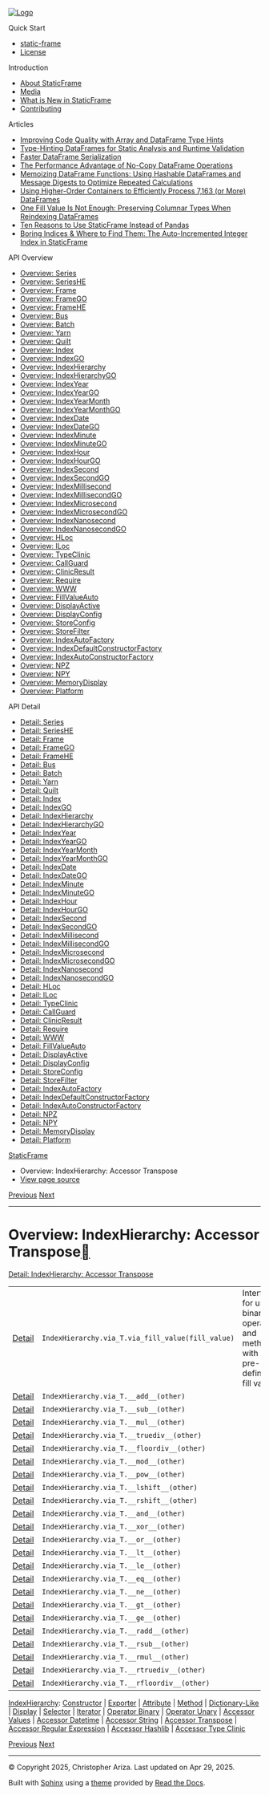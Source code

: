 [![Logo](../_static/sf-logo-web_icon-small.png)](../index.md)

Quick Start

* [static-frame](../readme.md)
* [License](../license.md)

Introduction

* [About StaticFrame](../intro.md)
* [Media](../intro.md#media)
* [What is New in StaticFrame](../new.md)
* [Contributing](../contributing.md)

Articles

* [Improving Code Quality with Array and DataFrame Type Hints](../articles/guard.md)
* [Type-Hinting DataFrames for Static Analysis and Runtime Validation](../articles/ftyping.md)
* [Faster DataFrame Serialization](../articles/serialize.md)
* [The Performance Advantage of No-Copy DataFrame Operations](../articles/no_copy.md)
* [Memoizing DataFrame Functions: Using Hashable DataFrames and Message Digests to Optimize Repeated Calculations](../articles/hash.md)
* [Using Higher-Order Containers to Efficiently Process 7,163 (or More) DataFrames](../articles/uhoc.md)
* [One Fill Value Is Not Enough: Preserving Columnar Types When Reindexing DataFrames](../articles/fill_value.md)
* [Ten Reasons to Use StaticFrame Instead of Pandas](../articles/upgrade.md)
* [Boring Indices & Where to Find Them: The Auto-Incremented Integer Index in StaticFrame](../articles/aiii.md)

API Overview

* [Overview: Series](series.md)
* [Overview: SeriesHE](series_he.md)
* [Overview: Frame](frame.md)
* [Overview: FrameGO](frame_go.md)
* [Overview: FrameHE](frame_he.md)
* [Overview: Bus](bus.md)
* [Overview: Batch](batch.md)
* [Overview: Yarn](yarn.md)
* [Overview: Quilt](quilt.md)
* [Overview: Index](index.md)
* [Overview: IndexGO](index_go.md)
* [Overview: IndexHierarchy](index_hierarchy.md)
* [Overview: IndexHierarchyGO](index_hierarchy_go.md)
* [Overview: IndexYear](index_year.md)
* [Overview: IndexYearGO](index_year_go.md)
* [Overview: IndexYearMonth](index_year_month.md)
* [Overview: IndexYearMonthGO](index_year_month_go.md)
* [Overview: IndexDate](index_date.md)
* [Overview: IndexDateGO](index_date_go.md)
* [Overview: IndexMinute](index_minute.md)
* [Overview: IndexMinuteGO](index_minute_go.md)
* [Overview: IndexHour](index_hour.md)
* [Overview: IndexHourGO](index_hour_go.md)
* [Overview: IndexSecond](index_second.md)
* [Overview: IndexSecondGO](index_second_go.md)
* [Overview: IndexMillisecond](index_millisecond.md)
* [Overview: IndexMillisecondGO](index_millisecond_go.md)
* [Overview: IndexMicrosecond](index_microsecond.md)
* [Overview: IndexMicrosecondGO](index_microsecond_go.md)
* [Overview: IndexNanosecond](index_nanosecond.md)
* [Overview: IndexNanosecondGO](index_nanosecond_go.md)
* [Overview: HLoc](hloc.md)
* [Overview: ILoc](iloc.md)
* [Overview: TypeClinic](type_clinic.md)
* [Overview: CallGuard](call_guard.md)
* [Overview: ClinicResult](clinic_result.md)
* [Overview: Require](require.md)
* [Overview: WWW](www.md)
* [Overview: FillValueAuto](fill_value_auto.md)
* [Overview: DisplayActive](display_active.md)
* [Overview: DisplayConfig](display_config.md)
* [Overview: StoreConfig](store_config.md)
* [Overview: StoreFilter](store_filter.md)
* [Overview: IndexAutoFactory](index_auto_factory.md)
* [Overview: IndexDefaultConstructorFactory](index_default_constructor_factory.md)
* [Overview: IndexAutoConstructorFactory](index_auto_constructor_factory.md)
* [Overview: NPZ](npz.md)
* [Overview: NPY](npy.md)
* [Overview: MemoryDisplay](memory_display.md)
* [Overview: Platform](platform.md)

API Detail

* [Detail: Series](../api_detail/series.md)
* [Detail: SeriesHE](../api_detail/series_he.md)
* [Detail: Frame](../api_detail/frame.md)
* [Detail: FrameGO](../api_detail/frame_go.md)
* [Detail: FrameHE](../api_detail/frame_he.md)
* [Detail: Bus](../api_detail/bus.md)
* [Detail: Batch](../api_detail/batch.md)
* [Detail: Yarn](../api_detail/yarn.md)
* [Detail: Quilt](../api_detail/quilt.md)
* [Detail: Index](../api_detail/index.md)
* [Detail: IndexGO](../api_detail/index_go.md)
* [Detail: IndexHierarchy](../api_detail/index_hierarchy.md)
* [Detail: IndexHierarchyGO](../api_detail/index_hierarchy_go.md)
* [Detail: IndexYear](../api_detail/index_year.md)
* [Detail: IndexYearGO](../api_detail/index_year_go.md)
* [Detail: IndexYearMonth](../api_detail/index_year_month.md)
* [Detail: IndexYearMonthGO](../api_detail/index_year_month_go.md)
* [Detail: IndexDate](../api_detail/index_date.md)
* [Detail: IndexDateGO](../api_detail/index_date_go.md)
* [Detail: IndexMinute](../api_detail/index_minute.md)
* [Detail: IndexMinuteGO](../api_detail/index_minute_go.md)
* [Detail: IndexHour](../api_detail/index_hour.md)
* [Detail: IndexHourGO](../api_detail/index_hour_go.md)
* [Detail: IndexSecond](../api_detail/index_second.md)
* [Detail: IndexSecondGO](../api_detail/index_second_go.md)
* [Detail: IndexMillisecond](../api_detail/index_millisecond.md)
* [Detail: IndexMillisecondGO](../api_detail/index_millisecond_go.md)
* [Detail: IndexMicrosecond](../api_detail/index_microsecond.md)
* [Detail: IndexMicrosecondGO](../api_detail/index_microsecond_go.md)
* [Detail: IndexNanosecond](../api_detail/index_nanosecond.md)
* [Detail: IndexNanosecondGO](../api_detail/index_nanosecond_go.md)
* [Detail: HLoc](../api_detail/hloc.md)
* [Detail: ILoc](../api_detail/iloc.md)
* [Detail: TypeClinic](../api_detail/type_clinic.md)
* [Detail: CallGuard](../api_detail/call_guard.md)
* [Detail: ClinicResult](../api_detail/clinic_result.md)
* [Detail: Require](../api_detail/require.md)
* [Detail: WWW](../api_detail/www.md)
* [Detail: FillValueAuto](../api_detail/fill_value_auto.md)
* [Detail: DisplayActive](../api_detail/display_active.md)
* [Detail: DisplayConfig](../api_detail/display_config.md)
* [Detail: StoreConfig](../api_detail/store_config.md)
* [Detail: StoreFilter](../api_detail/store_filter.md)
* [Detail: IndexAutoFactory](../api_detail/index_auto_factory.md)
* [Detail: IndexDefaultConstructorFactory](../api_detail/index_default_constructor_factory.md)
* [Detail: IndexAutoConstructorFactory](../api_detail/index_auto_constructor_factory.md)
* [Detail: NPZ](../api_detail/npz.md)
* [Detail: NPY](../api_detail/npy.md)
* [Detail: MemoryDisplay](../api_detail/memory_display.md)
* [Detail: Platform](../api_detail/platform.md)

[StaticFrame](../index.md)

* Overview: IndexHierarchy: Accessor Transpose
* [View page source](../_sources/api_overview/index_hierarchy-accessor_transpose.rst.txt)

[Previous](index_hierarchy-accessor_string.md "Overview: IndexHierarchy: Accessor String")
[Next](index_hierarchy-accessor_regular_expression.md "Overview: IndexHierarchy: Accessor Regular Expression")

---

# Overview: IndexHierarchy: Accessor Transpose[](#overview-indexhierarchy-accessor-transpose "Link to this heading")

[Detail: IndexHierarchy: Accessor Transpose](../api_detail/index_hierarchy-accessor_transpose.md#api-detail-indexhierarchy-accessor-transpose)

|  |  |  |
| --- | --- | --- |
| [Detail](../api_detail/index_hierarchy-accessor_transpose.md#api-sig-indexhierarchy-via-t-via-fill-value) | `IndexHierarchy.via_T.via_fill_value(fill_value)` | Interface for using binary operators and methods with a pre-defined fill value. |
| [Detail](../api_detail/index_hierarchy-accessor_transpose.md#api-sig-indexhierarchy-via-t-add) | `IndexHierarchy.via_T.__add__(other)` |  |
| [Detail](../api_detail/index_hierarchy-accessor_transpose.md#api-sig-indexhierarchy-via-t-sub) | `IndexHierarchy.via_T.__sub__(other)` |  |
| [Detail](../api_detail/index_hierarchy-accessor_transpose.md#api-sig-indexhierarchy-via-t-mul) | `IndexHierarchy.via_T.__mul__(other)` |  |
| [Detail](../api_detail/index_hierarchy-accessor_transpose.md#api-sig-indexhierarchy-via-t-truediv) | `IndexHierarchy.via_T.__truediv__(other)` |  |
| [Detail](../api_detail/index_hierarchy-accessor_transpose.md#api-sig-indexhierarchy-via-t-floordiv) | `IndexHierarchy.via_T.__floordiv__(other)` |  |
| [Detail](../api_detail/index_hierarchy-accessor_transpose.md#api-sig-indexhierarchy-via-t-mod) | `IndexHierarchy.via_T.__mod__(other)` |  |
| [Detail](../api_detail/index_hierarchy-accessor_transpose.md#api-sig-indexhierarchy-via-t-pow) | `IndexHierarchy.via_T.__pow__(other)` |  |
| [Detail](../api_detail/index_hierarchy-accessor_transpose.md#api-sig-indexhierarchy-via-t-lshift) | `IndexHierarchy.via_T.__lshift__(other)` |  |
| [Detail](../api_detail/index_hierarchy-accessor_transpose.md#api-sig-indexhierarchy-via-t-rshift) | `IndexHierarchy.via_T.__rshift__(other)` |  |
| [Detail](../api_detail/index_hierarchy-accessor_transpose.md#api-sig-indexhierarchy-via-t-and) | `IndexHierarchy.via_T.__and__(other)` |  |
| [Detail](../api_detail/index_hierarchy-accessor_transpose.md#api-sig-indexhierarchy-via-t-xor) | `IndexHierarchy.via_T.__xor__(other)` |  |
| [Detail](../api_detail/index_hierarchy-accessor_transpose.md#api-sig-indexhierarchy-via-t-or) | `IndexHierarchy.via_T.__or__(other)` |  |
| [Detail](../api_detail/index_hierarchy-accessor_transpose.md#api-sig-indexhierarchy-via-t-lt) | `IndexHierarchy.via_T.__lt__(other)` |  |
| [Detail](../api_detail/index_hierarchy-accessor_transpose.md#api-sig-indexhierarchy-via-t-le) | `IndexHierarchy.via_T.__le__(other)` |  |
| [Detail](../api_detail/index_hierarchy-accessor_transpose.md#api-sig-indexhierarchy-via-t-eq) | `IndexHierarchy.via_T.__eq__(other)` |  |
| [Detail](../api_detail/index_hierarchy-accessor_transpose.md#api-sig-indexhierarchy-via-t-ne) | `IndexHierarchy.via_T.__ne__(other)` |  |
| [Detail](../api_detail/index_hierarchy-accessor_transpose.md#api-sig-indexhierarchy-via-t-gt) | `IndexHierarchy.via_T.__gt__(other)` |  |
| [Detail](../api_detail/index_hierarchy-accessor_transpose.md#api-sig-indexhierarchy-via-t-ge) | `IndexHierarchy.via_T.__ge__(other)` |  |
| [Detail](../api_detail/index_hierarchy-accessor_transpose.md#api-sig-indexhierarchy-via-t-radd) | `IndexHierarchy.via_T.__radd__(other)` |  |
| [Detail](../api_detail/index_hierarchy-accessor_transpose.md#api-sig-indexhierarchy-via-t-rsub) | `IndexHierarchy.via_T.__rsub__(other)` |  |
| [Detail](../api_detail/index_hierarchy-accessor_transpose.md#api-sig-indexhierarchy-via-t-rmul) | `IndexHierarchy.via_T.__rmul__(other)` |  |
| [Detail](../api_detail/index_hierarchy-accessor_transpose.md#api-sig-indexhierarchy-via-t-rtruediv) | `IndexHierarchy.via_T.__rtruediv__(other)` |  |
| [Detail](../api_detail/index_hierarchy-accessor_transpose.md#api-sig-indexhierarchy-via-t-rfloordiv) | `IndexHierarchy.via_T.__rfloordiv__(other)` |  |

[IndexHierarchy](index_hierarchy.md#api-overview-indexhierarchy): [Constructor](index_hierarchy-constructor.md#api-overview-indexhierarchy-constructor) | [Exporter](index_hierarchy-exporter.md#api-overview-indexhierarchy-exporter) | [Attribute](index_hierarchy-attribute.md#api-overview-indexhierarchy-attribute) | [Method](index_hierarchy-method.md#api-overview-indexhierarchy-method) | [Dictionary-Like](index_hierarchy-dictionary_like.md#api-overview-indexhierarchy-dictionary-like) | [Display](index_hierarchy-display.md#api-overview-indexhierarchy-display) | [Selector](index_hierarchy-selector.md#api-overview-indexhierarchy-selector) | [Iterator](index_hierarchy-iterator.md#api-overview-indexhierarchy-iterator) | [Operator Binary](index_hierarchy-operator_binary.md#api-overview-indexhierarchy-operator-binary) | [Operator Unary](index_hierarchy-operator_unary.md#api-overview-indexhierarchy-operator-unary) | [Accessor Values](index_hierarchy-accessor_values.md#api-overview-indexhierarchy-accessor-values) | [Accessor Datetime](index_hierarchy-accessor_datetime.md#api-overview-indexhierarchy-accessor-datetime) | [Accessor String](index_hierarchy-accessor_string.md#api-overview-indexhierarchy-accessor-string) | [Accessor Transpose](#api-overview-indexhierarchy-accessor-transpose) | [Accessor Regular Expression](index_hierarchy-accessor_regular_expression.md#api-overview-indexhierarchy-accessor-regular-expression) | [Accessor Hashlib](index_hierarchy-accessor_hashlib.md#api-overview-indexhierarchy-accessor-hashlib) | [Accessor Type Clinic](index_hierarchy-accessor_type_clinic.md#api-overview-indexhierarchy-accessor-type-clinic)

[Previous](index_hierarchy-accessor_string.md "Overview: IndexHierarchy: Accessor String")
[Next](index_hierarchy-accessor_regular_expression.md "Overview: IndexHierarchy: Accessor Regular Expression")

---

© Copyright 2025, Christopher Ariza.
Last updated on Apr 29, 2025.

Built with [Sphinx](https://www.sphinx-doc.org/) using a
[theme](https://github.com/readthedocs/sphinx_rtd_theme)
provided by [Read the Docs](https://readthedocs.org).